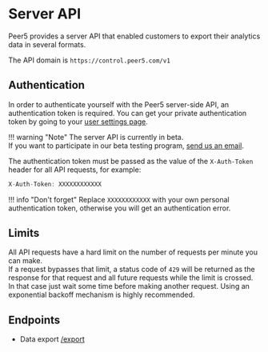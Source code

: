 # Server API

Peer5 provides a server API that enabled customers to export their analytics data in several formats.

The API domain is `https://control.peer5.com/v1`  

## Authentication
In order to authenticate yourself with the Peer5 server-side API, an authentication token is required.
You can get your private authentication token by going to your [user settings page](https://app.peer5.com/user).

!!! warning "Note"
    The server API is currently in beta.  
    If you want to participate in our beta testing program, [send us an email](mailto:info@peer5.com). 

The authentication token must be passed as the value of the `X-Auth-Token` header for all API requests, for example:

```js
X-Auth-Token: XXXXXXXXXXXX
```

!!! info "Don't forget"
    Replace `XXXXXXXXXXXX` with your own personal authentication token, otherwise you will get an authentication error.

## Limits

All API requests have a hard limit on the number of requests per minute you can make.  
If a request bypasses that limit, a status code of `429` will be returned as the response for that request and all future requests while the limit is crossed.  
In that case just wait some time before making another request. Using an exponential backoff mechanism is highly recommended.

## Endpoints

- Data export [/export](endpoints/export)
